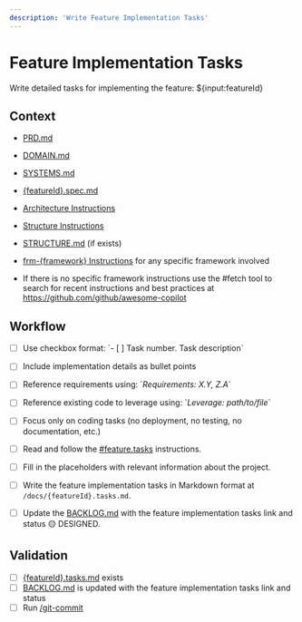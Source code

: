 ```yaml
---
description: 'Write Feature Implementation Tasks'
---
```


# Feature Implementation Tasks

Write detailed tasks for implementing the feature: ${input:featureId}

## Context

- [PRD.md](/docs/PRD.md) 
- [DOMAIN.md](/docs/DOMAIN.md) 
- [SYSTEMS.md](/docs/SYSTEMS.md) 
- [{featureId}.spec.md](/docs/{featureId}.spec.md)
- [Architecture Instructions](/.github/instructions/architecture.instructions.md) 
- [Structure Instructions](/.github/instructions/structure.instructions.md)
- [STRUCTURE.md](/docs/STRUCTURE.md) (if exists)
- [frm-{framework} Instructions](/.github/instructions/frm-{framework}.instructions.md) for any specific framework involved

- If there is no specific framework instructions use the #fetch tool to search for recent instructions and best practices at https://github.com/github/awesome-copilot

## Workflow

- [ ] Use checkbox format: \`- [ ] Task number. Task description\`
- [ ] Include implementation details as bullet points
- [ ] Reference requirements using: \`_Requirements: X.Y, Z.A_\`
- [ ] Reference existing code to leverage using: \`_Leverage: path/to/file_\`
- [ ] Focus only on coding tasks (no deployment, no testing, no documentation, etc.)

- [ ] Read and follow the [#feature.tasks](/.github/instructions/feature.tasks.instructions.md) instructions.
- [ ] Fill in the placeholders with relevant information about the project.
- [ ] Write the feature implementation tasks in Markdown format at `/docs/{featureId}.tasks.md`.
- [ ] Update the [BACKLOG.md](/docs/BACKLOG.md) with the feature implementation tasks link and status 🟡 DESIGNED.

## Validation

- [ ] [{featureId}.tasks.md](/docs/{featureId}.tasks.md) exists
- [ ] [BACKLOG.md](/docs/BACKLOG.md) is updated with the feature implementation tasks link and status
- [ ] Run [/git-commit](/.github/prompts/git-commit.prompt.md)